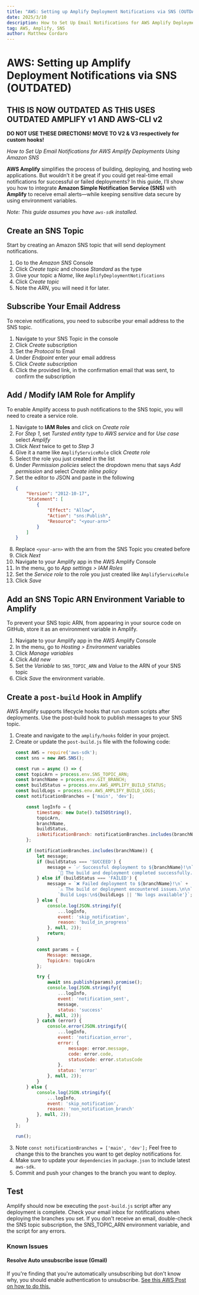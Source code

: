 ```yaml
---
title: "AWS: Setting up Amplify Deployment Notifications via SNS (OUTDATED)"
date: 2025/3/10
description: How to Set Up Email Notifications for AWS Amplify Deployments Using Amazon SNS
tag: AWS, Amplify, SNS 
author: Matthew Cordaro
---
```


# AWS: Setting up Amplify Deployment Notifications via SNS (OUTDATED)

## THIS IS NOW OUTDATED AS THIS USES OUTDATED AMPLIFY v1 AND AWS-CLI v2

**DO NOT USE THESE DIRECTIONS!  MOVE TO V2 & V3 respectively for custom hooks!**


_How to Set Up Email Notifications for AWS Amplify Deployments Using Amazon SNS_

**AWS Amplify** simplifies the process of building, deploying, and hosting web applications. But wouldn’t it be 
great if you could get real-time email notifications for successful or failed deployments? In this guide, I’ll show 
you how to integrate **Amazon Simple Notification Service (SNS)** with **Amplify** to receive email alerts—while keeping sensitive data secure by using environment variables.

_Note: This guide assumes you have `aws-sdk` installed._

## Create an SNS Topic

Start by creating an Amazon SNS topic that will send deployment notifications.

1. Go to the _Amazon SNS_ Console
2. Click _Create topic_ and choose _Standard_ as the type
3. Give your topic a _Name_, like `AmplifyDeploymentNotifications`
4. Click _Create topic_
5. Note the _ARN_, you will need it for later.

## Subscribe Your Email Address

To receive notifications, you need to subscribe your email address to the SNS topic.

1. Navigate to your SNS Topic in the console
2. Click _Create_ subscription
3. Set the _Protocol_ to Email
4. Under _Endpoint_ enter your email address
5. Click _Create subscription_
6. Click the provided link, in the confirmation email that was sent, to confirm the subscription

## Add / Modify IAM Role for Amplify

To enable Amplify access to push notifications to the SNS topic, you will need to create a service role.

1. Navigate to **IAM Roles** and click on _Create role_
2. For _Step 1_, set _Tursted entity type_ to _AWS service_ and for _Use case_ select _Amplify_
3. Click _Next_ twice to get to _Step 3_
4. Give it a name like `AmplifyServiceRole` click _Create role_
5. Select the role you just created in the list
6. Under _Permission policies_ select the dropdown menu that says _Add permission_ and select _Create inline policy_
7. Set the editor to JSON and paste in the following
   ```json
   {
       "Version": "2012-10-17",
       "Statement": [
           {
               "Effect": "Allow",
               "Action": "sns:Publish",
               "Resource": "<your-arn>"
           }
       ]
   }
   ```
8. Replace `<your-arn>` with the arn from the SNS Topic you created before
9. Click _Next_
10. Navigate to your Amplify app in the AWS Amplify Console 
11. In the menu, go to _App settings > IAM Roles_
12. Set the _Service role_ to the role you just created like `AmplifyServiceRole`
13. Click _Save_

## Add an SNS Topic ARN Environment Variable to Amplify

To prevent your SNS topic ARN, from appearing in your source code on GitHub,
store it as an environment variable in Amplify.

1. Navigate to your Amplify app in the AWS Amplify Console
2. In the menu, go to _Hosting > Environment_ variables
3. Click _Manage variables_
4. Click _Add new_
5. Set the _Variable_ to `SNS_TOPIC_ARN` and _Value_ to the ARN of your SNS topic
6. Click _Save_ the environment variable.

## Create a `post-build` Hook in Amplify

AWS Amplify supports lifecycle hooks that run custom scripts after deployments. Use the post-build hook to publish messages to your SNS topic.

1. Create and navigate to the `amplify/hooks` folder in your project.
2. Create or update the `post-build.js` file with the following code:
    ```javascript
    const AWS = require('aws-sdk');
    const sns = new AWS.SNS();
    
    const run = async () => {
    const topicArn = process.env.SNS_TOPIC_ARN;
    const branchName = process.env.GIT_BRANCH;
    const buildStatus = process.env.AWS_AMPLIFY_BUILD_STATUS;
    const buildLogs = process.env.AWS_AMPLIFY_BUILD_LOGS;
    const notificationBranches = ['main', 'dev'];
    
        const logInfo = {
            timestamp: new Date().toISOString(),
            topicArn,
            branchName,
            buildStatus,
            isNotificationBranch: notificationBranches.includes(branchName)
        };
    
        if (notificationBranches.includes(branchName)) {
            let message;
            if (buildStatus === 'SUCCEED') {
                message = `✅ Successful deployment to ${branchName}!\n` +
                    `🚀 The build and deployment completed successfully.`;
            } else if (buildStatus === 'FAILED') {
                message = `❌ Failed deployment to ${branchName}!\n` +
                    `⚠️ The build or deployment encountered issues.\n\n` +
                    `Build Logs:\n${buildLogs || 'No logs available'}`;
            } else {
                console.log(JSON.stringify({
                    ...logInfo,
                    event: 'skip_notification',
                    reason: 'build_in_progress'
                }, null, 2));
                return;
            }
    
            const params = {
                Message: message,
                TopicArn: topicArn
            };
    
            try {
                await sns.publish(params).promise();
                console.log(JSON.stringify({
                    ...logInfo,
                    event: 'notification_sent',
                    message,
                    status: 'success'
                }, null, 2));
            } catch (error) {
                console.error(JSON.stringify({
                    ...logInfo,
                    event: 'notification_error',
                    error: {
                        message: error.message,
                        code: error.code,
                        statusCode: error.statusCode
                    },
                    status: 'error'
                }, null, 2));
            }
        } else {
            console.log(JSON.stringify({
                ...logInfo,
                event: 'skip_notification',
                reason: 'non_notification_branch'
            }, null, 2));
        }
    };
    
    run();
    ```
3. Note `const notificationBranches = ['main', 'dev'];`  Feel free to change this to the branches you want to get 
deploy notifications for.
4. Make sure to update your `dependencies` in `package.json` to include latest `aws-sdk`.
5. Commit and push your changes to the branch you want to deploy.

## Test

Amplify should now be executing the `post-build.js` script after any deployment is complete. Check your email inbox 
for notifications when deploying the branches you set. If you don't receive an email, double-check the SNS topic 
subscription, the SNS_TOPIC_ARN environment variable, and the script for any errors.

### Known Issues

#### Resolve Auto unsubscribe issue (Gmail)

If you're finding that you're automatically unsubscribing but don't know why, you should enable authentication to
unsubscribe. [See this AWS Post on how to do this.](https://repost.aws/knowledge-center/prevent-unsubscribe-all-sns-topic)

#### 